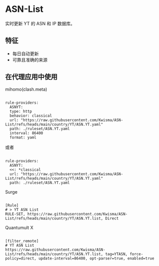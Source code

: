 
# ASN-List
    
实时更新 YT 的 ASN 和 IP 数据库。
    
## 特征
    
- 每日自动更新
- 可靠且准确的来源
    
## 在代理应用中使用
    
mihomo(clash.meta)
   
<pre><code class="language-javascript">
rule-providers:
  ASNYT:
  type: http
  behavior: classical
  url: "https://raw.githubusercontent.com/Kwisma/ASN-List/refs/heads/main/country/YT/ASN.YT.yaml"
  path: ./ruleset/ASN.YT.yaml
  interval: 86400
  format: yaml
</code></pre>

或者

<pre><code class="language-javascript">
rule-providers:
  ASNYT:
  <<: *classical
  url: "https://raw.githubusercontent.com/Kwisma/ASN-List/refs/heads/main/country/YT/ASN.YT.yaml"
  path: ./ruleset/ASN.YT.yaml
</code></pre>
    
Surge
    
<pre><code class="language-javascript">
[Rule]
# > YT ASN List
RULE-SET, https://raw.githubusercontent.com/Kwisma/ASN-List/refs/heads/main/country/YT/ASN.YT.list, Direct
</code></pre>
    
Quantumult X
    
<pre><code class="language-javascript">
[filter_remote]
# YT ASN List
https://raw.githubusercontent.com/Kwisma/ASN-List/refs/heads/main/country/YT/ASN.YT.list, tag=YTASN, force-policy=direct, update-interval=86400, opt-parser=true, enabled=true
</code></pre>
